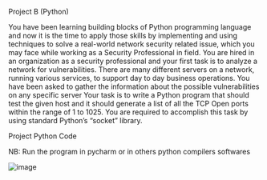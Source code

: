 Project B (Python)

You have been learning building blocks of Python programming language and now it is the time to
apply those skills by implementing and using techniques to solve a real-world network security related
issue, which you may face while working as a Security Professional in field.
You are hired in an organization as a security professional and your first task is to analyze a network
for vulnerabilities. There are many different servers on a network, running various services, to support
day to day business operations. You have been asked to gather the information about the possible
vulnerabilities on any specific server
Your task is to write a Python program that should test the given host and it should generate a list of
all the TCP Open ports within the range of 1 to 1025. You are required to accomplish this task by using
standard Python’s “socket” library. 



Project Python Code 

NB: Run the program in pycharm or in others python compilers softwares

![image](https://user-images.githubusercontent.com/78877077/117553438-4a2afe00-b017-11eb-8e61-c6fead470c97.png)

